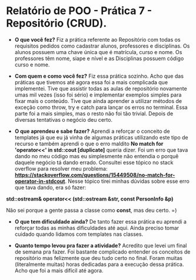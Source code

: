 # Relatório de POO - Prática 7 - Repositório (CRUD).

- **O que você fez?**
Fiz a prática referente ao Repositório com todas os requisitos pedidos como cadastrar alunos, professores e disciplinas. Os alunos possuem uma chave única que é matrícula, curso e nome. Os professores têm nome, siape e nível e as Disciplinas possuem código curso e nome.
- **Com quem e como você fez?**
Fiz essa prática sozinho. Acho que das práticas que tivemos até agora essa foi a mais complicada que implementei. Tive que assistir todas as aulas de repositório novamente umas mil vezes (isso foi sério) e implementar exemplos simples para fixar mais o conteúdo. Tive que ainda aprender a utilizar métodos de exceção como throw, try e catch para lançar os erros no terminal. Essa parte foi a mais simples, mas o resto não foi tão trivial. Depois de diversas tentativas o negócio deu certo. 

- **O que aprendeu e sabe fazer?**
Aprendi a reforçar o conceito de templates já que eu já vinha de algumas práticas utilizando este tipo de recurso e também aprendi o que o erro maldito **No match for 'operator<<' in std::cout [duplicate]** queria dizer. Foi um erro que tava dando no meu código mas eu simplesmente não entendia o porquê daquele negócio tá dando errado. Consultei esse tópico no stack overflow para resolver meu problema: **https://stackoverflow.com/questions/15449508/no-match-for-operator-in-stdcout**. Nesse tópico tirei minhas dúvidas sobre esse erro que tava dando, era só fazer:

**std::ostream& operator<< (std::ostream &str, const PersonInfo &p)**

Não sei porque a gente passa a classe como **const**, mas deu certo. =) 

- **O que tem dificuldade ainda?**
De tanto fazer essa prática eu aprendi a reforçar todas as minhas dificuldades até aqui. Ainda preciso tomar cuidado quando lidamos com templates nas classes. 

- **Quanto tempo levou pra fazer a atividade?**
Acredito que levei um final de semana pra fazer. Foi bastante complicado entender os conceitos de repositório mas felizmente que deu tudo certo no final. Foram muitas (literalmente muitas) horas dedicadas para a execução dessa prática. Acho que foi a mais difícil até agora.
